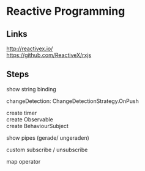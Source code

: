 # Reactive Programming

## Links

<http://reactivex.io/>  
<https://github.com/ReactiveX/rxjs>

## Steps

show string binding  

changeDetection: ChangeDetectionStrategy.OnPush

create timer  
create Observable  
create BehaviourSubject  

show pipes (gerade/ ungeraden)

custom subscribe / unsubscribe

map operator